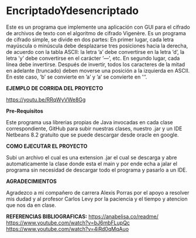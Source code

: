 # EncriptadoYdesencriptado

Este es un programa que implemente una aplicación con GUI para el cifrado de archivos de texto con el algoritmo de cifrado Vigenère.
Es un programa de cifrado simple, se divide en dos partes:
En primer lugar, cada letra mayúscula o minúscula debe desplazarse tres posiciones
hacia la derecha, de acuerdo con la tabla ASCII: la letra ’a’ debe convertirse en la letra
’d’, la letra ’y’ debe convertirse en el carácter ’—’, etc. En segundo lugar, cada línea debe
invertirse. Después de invertir, todos los caracteres de la mitad en adelante (truncado) deben
moverse una posición a la izquierda en ASCII. En este caso, ’b’ se convierte en ’a’ y ’a’ se
convierte en ’‘’.

**EJEMPLO DE CORRIDA DEL PROYECTO**

https://youtu.be/RRqWyVWe8Gg

**Pre-Requisitos**

Este programa usa librerias propias de Java invocadas en cada clase correspondiente,
GitHub para subir nuestras clases,
nuestro .jar y un IDE Netbeans 8.2 gratuito que se puede descargar desde oracle en google.


**COMO EJECUTAR EL PROYECTO**

Subi un archivo el cual es una extension .jar el cual se descarga y abre automaticamente la clase donde esta el main y por ende
echa a jalar el programa sin necesidad de descargar todo el programa y pasarlo a un IDE.

**AGRADECIMIENTOS**

Agradezco a mi compañero de carrera Alexis Porras por el apoyo a resolver mis dudad y al profesor Carlos Levy por la paciencia 
y el tiempo y atencion que nos da en clase.

**REFERENCIAS BIBLIOGRAFICAS:**
https://anabelisa.co/readme/
https://www.youtube.com/watch?v=bJ6mbFLupQc
https://www.youtube.com/watch?v=4iRd0qMqAuo
